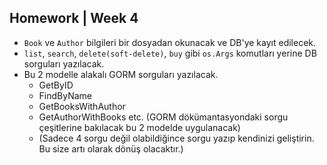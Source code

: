 ## Homework | Week 4

- `Book` ve `Author` bilgileri bir dosyadan okunacak ve DB'ye kayıt edilecek.
- `list`, `search`, `delete(soft-delete)`, `buy` gibi `os.Args` komutları yerine DB sorguları yazılacak. 
- Bu 2 modelle alakalı GORM sorguları yazılacak.
  - GetByID
  - FindByName
  - GetBooksWithAuthor
  - GetAuthorWithBooks etc. (GORM dökümantasyondaki sorgu çeşitlerine bakılacak bu 2 modelde uygulanacak)
  - (Sadece 4 sorgu değil olabildiğince sorgu yazıp kendinizi geliştirin. Bu size artı olarak dönüş olacaktır.)
